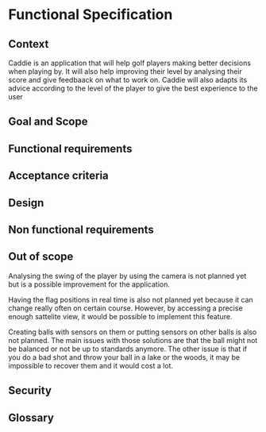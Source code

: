 # Functional Specification

## Context

Caddie is an application that will help golf players making better decisions when playing by. It will also help improving their level by analysing their score and give feedbaack on what to work on. Caddie will also adapts its advice according to the level of the player to give the best experience to the user

## Goal and Scope

## Functional requirements

## Acceptance criteria

## Design

## Non functional requirements

## Out of scope

Analysing the swing of the player by using the camera is not planned yet but is a possible improvement for the application.

Having the flag positions in real time is also not planned yet because it can change really often on certain course. However, by accessing a precise enough sattelite view, it would be possible to implement this feature.

Creating balls with sensors on them or putting sensors on other balls is also not planned. The main issues with those solutions are that the ball might not be balanced or not be up to standards anymore. The other issue is that if you do a bad shot and throw your ball in a lake or the woods, it may be impossible to recover them and it would cost a lot.

## Security



## Glossary